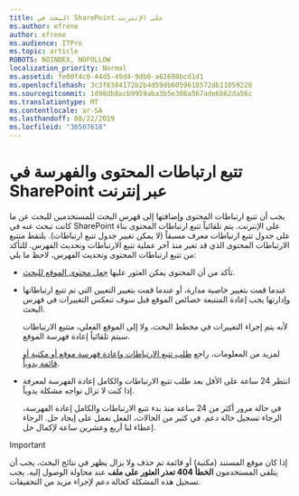 ```yaml
---
title: البحث في SharePoint على الإنترنت
ms.author: efrene
author: efrene
ms.audience: ITPro
ms.topic: article
ROBOTS: NOINDEX, NOFOLLOW
localization_priority: Normal
ms.assetid: fe00f4c0-44d5-49d4-9db0-a62698bcd1d1
ms.openlocfilehash: 3c3f6384172b2b4d59db6059618572db11059228
ms.sourcegitcommit: 1d98db8acb9959aba3b5e308a567ade6b62da56c
ms.translationtype: MT
ms.contentlocale: ar-SA
ms.lasthandoff: 08/22/2019
ms.locfileid: "36507618"
---
```

# <a name="content-crawling-and-indexing-in-sharepoint-online"></a>تتبع ارتباطات المحتوى والفهرسة في SharePoint عبر إنترنت

يجب أن تتبع ارتباطات المحتوى وإضافتها إلى فهرس البحث للمستخدمين للبحث عن ما كانت تبحث عنه في SharePoint على الإنترنت. يتم تلقائياً تتبع ارتباطات المحتوى بناء على جدول تتبع ارتباطات معرف مسبقاً (لا يمكن تغيير جدول تتبع ارتباطات). يلتقط متتبع الارتباطات المحتوى الذي قد تغير منذ آخر عملية تتبع الارتباطات وتحديث الفهرس. للتأكد من تتبع ارتباطات المحتوى وتحديث الفهرس، لاحظ ما يلي:

- تأكد من أن المحتوى يمكن العثور عليها [جعل محتوى الموقع للبحث](https://docs.microsoft.com/sharepoint/make-site-content-searchable).

- عندما قمت بتغيير خاصية مدارة، أو عندما قمت بتغيير التعيين التي تم تتبع ارتباطاتها وإدارتها يجب إعادة المتتبعة خصائص الموقع قبل سوف تنعكس التغييرات في فهرس البحث. 

    لأنه يتم إجراء التغييرات في مخطط البحث، ولا إلى الموقع الفعلي، متتبع الارتباطات سيتم تلقائياً إعادة فهرسة الموقع. 

    لمزيد من المعلومات، راجع [طلب تتبع الارتباطات وإعادة فهرسة موقع أو مكتبة أو قائمة يدوياً](https://docs.microsoft.com/sharepoint/crawl-site-conten).

- انتظر 24 ساعة على الأقل بعد طلب تتبع الارتباطات والكامل إعادة الفهرسة لمعرفة إذا كنت لا تزال تواجه مشكلة يدوياً. 

    في حالة مرور أكثر من 24 ساعة منذ بدء تتبع الارتباطات والكامل إعادة الفهرسة، الرجاء تسجيل حالة دعم. في كثير من الحالات، الفعل نعمل على إيجاد حل. الرجاء إعطاء لنا أربع وعشرين ساعة لإكمال حل.

> [!IMPORTANT]
> إذا كان موقع المستند (مكتبة) أو قائمة تم حذف ولا يزال يظهر في نتائج البحث، يجب أن يتلقى المستخدمون **الخطأ 404 تعذر العثور على ملف** عند محاولة الوصول إليه. يجب تسجيل هذه المشكلة كحالة دعم لإجراء مزيد من التحقيقات. 



